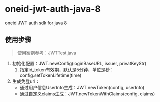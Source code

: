 # oneid-jwt-auth-java-8

oneid JWT auth sdk for java 8

## 使用步骤

> 使用案例参考：JWTTest.java

1. 初始化配置：JWT.newConfig(loginBaseURL, issuer, privatKeyStr)
   1. 指定id_token有效期，默认是5分钟，单位是秒：config.setTokenLifetime(time)
2. 生成免登url：
   - 通过用户信息UserInfo生成：JWT.newToken(config, userInfo)
   - 通过自定义claims生成：JWT.newTokenWithClaims(config, claims)